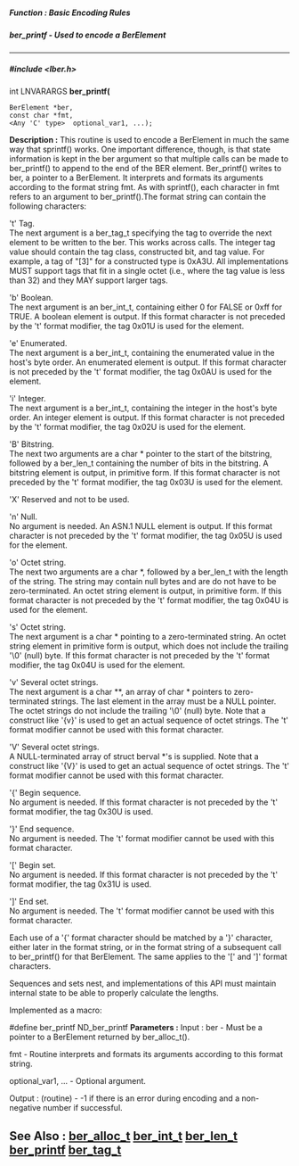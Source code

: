 ##### Function : Basic Encoding Rules
##### ber_printf - Used to encode a BerElement
---
##### #include <lber.h>
int LNVARARGS **ber_printf(**

	BerElement *ber,
	const char *fmt,
	<Any 'C' type>  optional_var1, ...);
**Description :**
This routine is used to encode a BerElement in much the same way that sprintf() 
works.  One important difference, though, is that state information is kept in 
the ber argument so that multiple calls can be made to ber_printf() to append 
to the end of the BER element. Ber_printf() writes to ber, a pointer to a 
BerElement. It interprets and formats its arguments according to the format 
string fmt. As with sprintf(), each character in fmt refers to an argument to 
ber_printf().The format string can contain the following characters: 

't'     Tag.  
The next argument is a ber_tag_t specifying the tag to override the next 
element to be written to the ber.  This works across calls.  The integer tag 
value should contain the tag class, constructed bit, and tag value.  For 
example, a tag of "[3]" for a constructed type is 0xA3U.  All implementations 
MUST support tags that fit in a single octet (i.e., where the tag value is less 
than 32) and they MAY support larger tags.

'b'     Boolean.  
The next argument is an ber_int_t, containing either 0 for FALSE or 0xff for 
TRUE.  A boolean element is output.  If this format character is not preceded 
by the 't' format modifier, the tag 0x01U is used for the element.

'e'     Enumerated.  
The next argument is a ber_int_t, containing the enumerated value in the host's 
byte order.  An enumerated element is output.  If this format character is not 
preceded by the 't' format modifier, the tag 0x0AU is used for the element.

'i'     Integer.  
The next argument is a ber_int_t, containing the integer in the host's byte 
order.  An integer element is output. If this format character is not preceded 
by the 't' format modifier, the tag 0x02U is used for the element.

'B'     Bitstring.  
The next two arguments are a char * pointer to the start of the bitstring, 
followed by a ber_len_t containing the number of bits in the bitstring.  A 
bitstring element is output, in primitive form.  If this format character is 
not preceded by the 't' format modifier, the tag 0x03U is used for the element.

'X'     Reserved and not to be used.

'n'     Null.  
No argument is needed.  An ASN.1 NULL element is output. If this format 
character is not preceded by the 't' format modifier, the tag 0x05U is used for 
the element.

'o'     Octet string.  
The next two arguments are a char *, followed by a ber_len_t with the length of 
the string.  The string may contain null bytes and are do not have to be 
zero-terminated.   An octet string element is output, in primitive form.  If 
this format character is not preceded by the 't' format modifier, the tag 0x04U 
is used for the element.

's'     Octet string.  
The next argument is a char * pointing to a zero-terminated string.  An octet 
string element in primitive form is output, which does not include the trailing 
'\0' (null) byte. If this format character is not preceded by the 't' format 
modifier, the tag 0x04U is used for the element.

'v'     Several octet strings.  
The next argument is a char **, an array of char * pointers to zero-terminated 
strings.  The last element in the array must be a NULL pointer. The octet 
strings do not include the trailing '\0' (null) byte.  Note that a construct 
like '{v}' is used to get an actual sequence of octet strings. The 't' format 
modifier cannot be used with this format character.

'V'     Several octet strings.  
A NULL-terminated array of struct berval *'s is supplied.  Note that a 
construct like '{V}' is used to get an actual sequence of octet strings. The 
't' format modifier cannot be used with this format character.

'{'     Begin sequence.  
No argument is needed.  If this format character is not preceded by the 't' 
format modifier, the tag 0x30U is used.

'}'     End sequence.  
No argument is needed.  The 't' format modifier cannot be used with this format 
character.

'['     Begin set.  
No argument is needed.  If this format character is not preceded by the 't' 
format modifier, the tag 0x31U is used.

']'     End set.  
No argument is needed.  The 't' format modifier cannot be used with this format 
character.

Each use of a '{' format character should be matched by a '}' character, either 
later in the format string, or in the format string of a subsequent call to 
ber_printf() for that BerElement.  The same applies to the '[' and ']' format 
characters.

Sequences and sets nest, and implementations of this API must maintain internal 
state to be able to properly calculate the lengths.

Implemented as a macro:

#define ber_printf ND_ber_printf
**Parameters :**
Input :
ber  -  Must be a pointer to a BerElement returned by ber_alloc_t(). 

fmt  -  Routine interprets and formats its arguments according to this format string.

optional_var1, ...  -  Optional argument.

Output :
(routine)  -  -1 if there is an error during encoding and a non-negative number if successful.  


**See Also :**
[ber_alloc_t](D:/md_files/ber_alloc_t.md)
[ber_int_t](D:/md_files/ber_int_t.md)
[ber_len_t](D:/md_files/ber_len_t.md)
[ber_printf](D:/md_files/ber_printf.md)
[ber_tag_t](D:/md_files/ber_tag_t.md)
---
